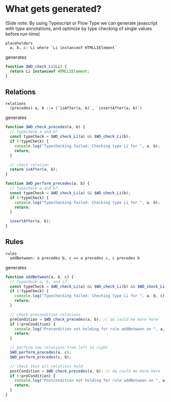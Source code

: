 # What gets generated?

(Side note: By using Typescript or Flow Type we can generate javascript with type annotations, and optimize by type checking of single values before run-time)

```
placeholders
  a, b, c: Li where `Li instanceof HTMLLIElement`
```
generates
```javascript
function $WD_check_Li(Li) {
  return Li instanceof HTMLLIElement;
}
```

## Relations
```
relations
  (precedes) a, b ::= (`isAfter(a, b)`, `insertAfter(a, b)`)
```
generates
```javascript
function $WD_check_precedes(a, b) {
  // typecheck a and b?
  const typeCheck = $WD_check_Li(a) && $WD_check_Li(b);
  if (!typeCheck) {
    console.log("Typechecking failed. Checking type Li for ", a, b);
    return;
  }

  // check relation
  return isAfter(a, b);
}

function $WD_perform_precedes(a, b) {
  // typecheck a and b?
  const typeCheck = $WD_check_Li(a) && $WD_check_Li(b);
  if (!typeCheck) {
    console.log("Typechecking failed. Checking type Li for ", a, b);
    return;
  }

  insertAfter(a, b);
}
```


## Rules
```
rules
  addBetween: a precedes b, c => a precedes c, c precedes b
```
generates

```javascript
function addBetween(a, b, c) {
  // typecheck a, b, and c?
  const typeCheck = $WD_check_Li(a) && $WD_check_Li(b) && $WD_check_Li(c);
  if (!typeCheck) {
    console.log("Typechecking failed. Checking type Li for ", a, b, c);
    return;
  }

  // check precondition relations
  preCondition = $WD_check_precedes(a, b); // && could me more here
  if (!preCondition) {
    console.log("Precondition not holding for rule addBetween on ", a, b, c);
    return;
  }

  // perform new relations from left to right
  $WD_perform_precedes(a, c);
  $WD_perform_precedes(c, b);

  // check that all relations hold
  postCondition = $WD_check_precedes(a, b); // && could me more here
  if (!preCondition) {
    console.log("Postcondition not holding for rule addBetween on ", a, b, c);
    return;
  }
}
```
